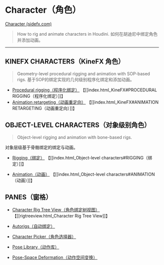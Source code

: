 # Character（角色）

[Character (sidefx.com)](https://www.sidefx.com/docs/houdini/character/index.html)

> How to rig and animate characters in Houdini.
如何在胡迪尼中绑定角色并添加动画。

***

## KINEFX CHARACTERS（KineFX 角色）
> Geometry-level procedural rigging and animation with SOP-based rigs.
基于SOP的绑定实现的几何级别程序化绑定和添加动画。

- [Procedural rigging（程序化绑定）](https://www.sidefx.com/docs/houdini/character/kinefx/index.html#procrigging)
【[[index.html_KineFX#PROCEDURAL RIGGING（程序化绑定）]]】
- [Animation retargeting（动画重定向）](https://www.sidefx.com/docs/houdini/character/kinefx/index.html#retargetanim)
【[[index.html_KineFX#ANIMATION RETARGETING（动画重定向）]]】

## OBJECT-LEVEL CHARACTERS（对象级别角色）
> Object-level rigging and animation with bone-based rigs.

对象层级基于骨骼绑定的绑定与动画。

- [Rigging（绑定）](https://www.sidefx.com/docs/houdini/character/object_level/index.html#rigging)
【[[index.html_Object-level characters#RIGGING（绑定）]]】

- [Animation（动画）](https://www.sidefx.com/docs/houdini/character/object_level/index.html#animation)
【[[index.html_Object-level characters#ANIMATION（动画）]]】

## PANES（窗格）

- [Character Rig Tree View（角色绑定树视图）](https://www.sidefx.com/docs/houdini/character/rigtreeview.html)
【[[rigtreeview.html_Character Rig Tree View]]】

- [Autorigs（自动绑定）](https://www.sidefx.com/docs/houdini/character/autorigs.html)

- [Character Picker（角色选择器）](https://www.sidefx.com/docs/houdini/character/charpicker.html)

- [Pose Library（动作库）](https://www.sidefx.com/docs/houdini/character/poselibrary.html)

- [Pose-Space Deformation（动作空间变换）](https://www.sidefx.com/docs/houdini/character/posespacedeform.html)